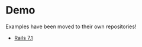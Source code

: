 # Demo

Examples have been moved to their own repositories!

* [Rails 7.1](https://github.com/devise-two-factor/example-rails_7_1)
